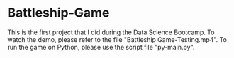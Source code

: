 # Battleship-Game
This is the first project that I did during the Data Science Bootcamp. 
To watch the demo, please refer to the file "Battleship Game-Testing.mp4".
To run the game on Python, please use the script file "py-main.py".
